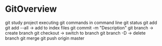 # GitOverview
git study project
executing git commands in command line
git status
git add <file>
git add --all          -> add to index files
git commit -m "Description"
git branch <name>      -> create branch <name>
git checkout <name>    -> switch to branch <name>
git branch -D <branchName>    -> delete branch
git merge <branchName>
git push origin<nameOfRepository> master<branchName>

